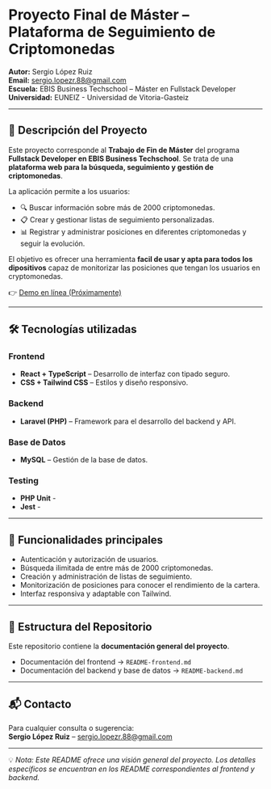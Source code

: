 # Proyecto Final de Máster – Plataforma de Seguimiento de Criptomonedas

**Autor:** Sergio López Ruiz
<br/>
**Email:** sergio.lopezr.88@gmail.com
<br/>
**Escuela:** EBIS Business Techschool – Máster en Fullstack Developer
<br/>
**Universidad:** EUNEIZ - Universidad de Vitoria-Gasteiz

---

## 📖 Descripción del Proyecto

Este proyecto corresponde al **Trabajo de Fin de Máster** del programa **Fullstack Developer en EBIS Business Techschool**.
Se trata de una **plataforma web para la búsqueda, seguimiento y gestión de criptomonedas**.

La aplicación permite a los usuarios:

- 🔍 Buscar información sobre más de 2000 criptomonedas.
- 📋 Crear y gestionar listas de seguimiento personalizadas.
- 📊 Registrar y administrar posiciones en diferentes criptomonedas y seguir la evolución.

El objetivo es ofrecer una herramienta **facil de usar y apta para todos los dipositivos** capaz de monitorizar las posiciones que tengan los usuarios en cryptomonedas.

👉 [Demo en línea (Próximamente)](https://enlace-demo-ficticio.com)

---

## 🛠️ Tecnologías utilizadas

### Frontend

- **React + TypeScript** – Desarrollo de interfaz con tipado seguro.
- **CSS + Tailwind CSS** – Estilos y diseño responsivo.

### Backend

- **Laravel (PHP)** – Framework para el desarrollo del backend y API.

### Base de Datos

- **MySQL** – Gestión de la base de datos.

### Testing

- **PHP Unit** -
- **Jest** -

---

## 🚀 Funcionalidades principales

- Autenticación y autorización de usuarios.
- Búsqueda ilimitada de entre más de 2000 criptomonedas.
- Creación y administración de listas de seguimiento.
- Monitorización de posiciones para conocer el rendimiento de la cartera.
- Interfaz responsiva y adaptable con Tailwind.

---

## 📂 Estructura del Repositorio

Este repositorio contiene la **documentación general del proyecto**.

- Documentación del frontend → `README-frontend.md`
- Documentación del backend y base de datos → `README-backend.md`

---

## 📬 Contacto

Para cualquier consulta o sugerencia:  
**Sergio López Ruiz** – sergio.lopezr.88@gmail.com

---

💡 _Nota: Este README ofrece una visión general del proyecto. Los detalles específicos se encuentran en los README correspondientes al frontend y backend._
